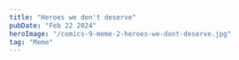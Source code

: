 ```yaml
---
title: "Heroes we don't deserve"
pubDate: "Feb 22 2024"
heroImage: "/comics-9-meme-2-heroes-we-dont-deserve.jpg"
tag: "Meme"
---
```


